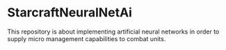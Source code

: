 # StarcraftNeuralNetAi

This repository is about implementing artificial neural networks in order to supply micro management capabilities to combat units.